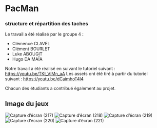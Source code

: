# PacMan
### structure et répartition des taches
Le travail a été réalisé par le groupe 4 : 
- Clémence CLAVEL
- Clément BOURLET
- Luke ABOUGIT
- Hugo DA MAÏA

Notre travail a été réalisé en suivant le tutoriel suivant : https://youtu.be/TKt_VlMn_aA
Les assets ont été tiré à partir du tutoriel suivant : https://youtu.be/dCaimhoT4l4 

Chacun des étudiants a contribué également au projet.

## Image du jeux
![Capture d’écran (217)](https://user-images.githubusercontent.com/98732552/192126750-35064e12-ddfa-4d61-aa40-869cc81ac542.png)
![Capture d’écran (218)](https://user-images.githubusercontent.com/98732552/192126753-d651c678-00b7-4e31-9766-02a47f8a38b0.png)
![Capture d’écran (219)](https://user-images.githubusercontent.com/98732552/192126756-66f6d413-cabf-414a-83e6-1a6aa4ac78b9.png)
![Capture d’écran (220)](https://user-images.githubusercontent.com/98732552/192126758-2e86844f-c824-4be3-9861-5988defed2cc.png)
![Capture d’écran (221)](https://user-images.githubusercontent.com/98732552/192126759-6f122689-4c16-467a-be93-edf76ba806bb.png)

